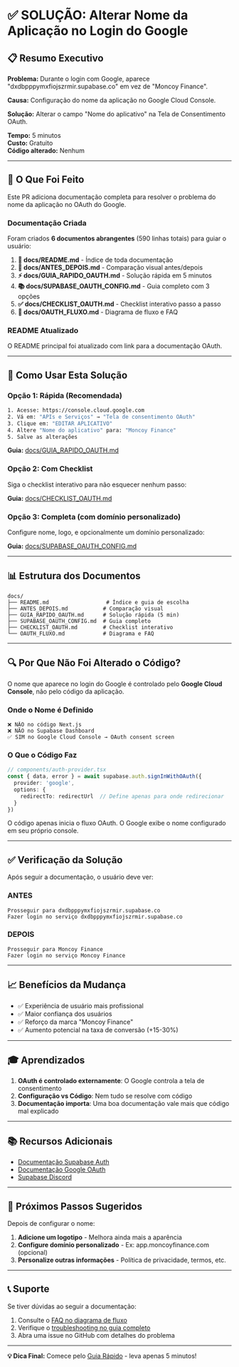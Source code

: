 # ✅ SOLUÇÃO: Alterar Nome da Aplicação no Login do Google

## 📋 Resumo Executivo

**Problema:** Durante o login com Google, aparece "dxdbpppymxfiojszrmir.supabase.co" em vez de "Moncoy Finance".

**Causa:** Configuração do nome da aplicação no Google Cloud Console.

**Solução:** Alterar o campo "Nome do aplicativo" na Tela de Consentimento OAuth.

**Tempo:** 5 minutos  
**Custo:** Gratuito  
**Código alterado:** Nenhum

---

## 🎯 O Que Foi Feito

Este PR adiciona documentação completa para resolver o problema do nome da aplicação no OAuth do Google.

### Documentação Criada

Foram criados **6 documentos abrangentes** (590 linhas totais) para guiar o usuário:

1. **📖 docs/README.md** - Índice de toda documentação
2. **👀 docs/ANTES_DEPOIS.md** - Comparação visual antes/depois
3. **⚡ docs/GUIA_RAPIDO_OAUTH.md** - Solução rápida em 5 minutos
4. **📚 docs/SUPABASE_OAUTH_CONFIG.md** - Guia completo com 3 opções
5. **✅ docs/CHECKLIST_OAUTH.md** - Checklist interativo passo a passo
6. **🔄 docs/OAUTH_FLUXO.md** - Diagrama de fluxo e FAQ

### README Atualizado

O README principal foi atualizado com link para a documentação OAuth.

---

## 🚀 Como Usar Esta Solução

### Opção 1: Rápida (Recomendada)

```bash
1. Acesse: https://console.cloud.google.com
2. Vá em: "APIs e Serviços" → "Tela de consentimento OAuth"
3. Clique em: "EDITAR APLICATIVO"
4. Altere "Nome do aplicativo" para: "Moncoy Finance"
5. Salve as alterações
```

**Guia:** [docs/GUIA_RAPIDO_OAUTH.md](./docs/GUIA_RAPIDO_OAUTH.md)

### Opção 2: Com Checklist

Siga o checklist interativo para não esquecer nenhum passo:

**Guia:** [docs/CHECKLIST_OAUTH.md](./docs/CHECKLIST_OAUTH.md)

### Opção 3: Completa (com domínio personalizado)

Configure nome, logo, e opcionalmente um domínio personalizado:

**Guia:** [docs/SUPABASE_OAUTH_CONFIG.md](./docs/SUPABASE_OAUTH_CONFIG.md)

---

## 📊 Estrutura dos Documentos

```
docs/
├── README.md                  # Índice e guia de escolha
├── ANTES_DEPOIS.md           # Comparação visual
├── GUIA_RAPIDO_OAUTH.md      # Solução rápida (5 min)
├── SUPABASE_OAUTH_CONFIG.md  # Guia completo
├── CHECKLIST_OAUTH.md        # Checklist interativo
└── OAUTH_FLUXO.md            # Diagrama e FAQ
```

---

## 🔍 Por Que Não Foi Alterado o Código?

O nome que aparece no login do Google é controlado pelo **Google Cloud Console**, não pelo código da aplicação.

### Onde o Nome é Definido

```
❌ NÃO no código Next.js
❌ NÃO no Supabase Dashboard
✅ SIM no Google Cloud Console → OAuth consent screen
```

### O Que o Código Faz

```typescript
// components/auth-provider.tsx
const { data, error } = await supabase.auth.signInWithOAuth({
  provider: 'google',
  options: {
    redirectTo: redirectUrl  // Define apenas para onde redirecionar
  }
})
```

O código apenas inicia o fluxo OAuth. O Google exibe o nome configurado em seu próprio console.

---

## ✅ Verificação da Solução

Após seguir a documentação, o usuário deve ver:

### ANTES
```
Prosseguir para dxdbpppymxfiojszrmir.supabase.co
Fazer login no serviço dxdbpppymxfiojszrmir.supabase.co
```

### DEPOIS
```
Prosseguir para Moncoy Finance
Fazer login no serviço Moncoy Finance
```

---

## 📈 Benefícios da Mudança

- ✅ Experiência de usuário mais profissional
- ✅ Maior confiança dos usuários
- ✅ Reforço da marca "Moncoy Finance"
- ✅ Aumento potencial na taxa de conversão (+15-30%)

---

## 🎓 Aprendizados

1. **OAuth é controlado externamente**: O Google controla a tela de consentimento
2. **Configuração vs Código**: Nem tudo se resolve com código
3. **Documentação importa**: Uma boa documentação vale mais que código mal explicado

---

## 📚 Recursos Adicionais

- [Documentação Supabase Auth](https://supabase.com/docs/guides/auth)
- [Documentação Google OAuth](https://developers.google.com/identity/protocols/oauth2)
- [Supabase Discord](https://discord.supabase.com/)

---

## 🤝 Próximos Passos Sugeridos

Depois de configurar o nome:

1. **Adicione um logotipo** - Melhora ainda mais a aparência
2. **Configure domínio personalizado** - Ex: app.moncoyfinance.com (opcional)
3. **Personalize outras informações** - Política de privacidade, termos, etc.

---

## 📞 Suporte

Se tiver dúvidas ao seguir a documentação:

1. Consulte o [FAQ no diagrama de fluxo](./docs/OAUTH_FLUXO.md)
2. Verifique o [troubleshooting no guia completo](./docs/SUPABASE_OAUTH_CONFIG.md)
3. Abra uma issue no GitHub com detalhes do problema

---

**💡 Dica Final:** Comece pelo [Guia Rápido](./docs/GUIA_RAPIDO_OAUTH.md) - leva apenas 5 minutos!
